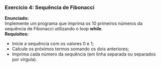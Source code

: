 ### Exercício 4: Sequência de Fibonacci  

**Enunciado:**  
Implemente um programa que imprima os 10 primeiros números da sequência de Fibonacci utilizando o loop **while**.  
**Requisitos:**  

- Inicie a sequência com os valores 0 e 1;  
- Calcule os próximos termos somando os dois anteriores;  
- Imprima cada número da sequência (em linha separada ou separados por vírgula).
